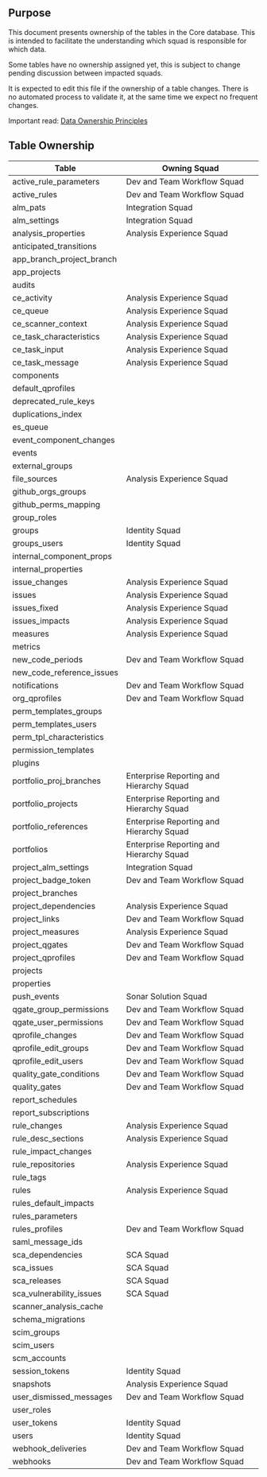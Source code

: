 ## Purpose

This document presents ownership of the tables in the Core database. This is intended
to facilitate the understanding which squad is responsible for which data.

Some tables have no ownership assigned yet, this is subject to change pending discussion between impacted squads.

It is expected to edit this file if the ownership of a table changes. There is no automated process to validate it, at the
same time we expect no frequent changes.

Important read: [Data Ownership Principles](https://xtranet-sonarsource.atlassian.net/wiki/spaces/DEV/pages/3170795538/Data+Ownership+Principle)

## Table Ownership

| Table | Owning Squad |
| --- | --- |
| active_rule_parameters | Dev and Team Workflow Squad |
| active_rules | Dev and Team Workflow Squad |
| alm_pats | Integration Squad |
| alm_settings | Integration Squad |
| analysis_properties | Analysis Experience Squad |
| anticipated_transitions |  |
| app_branch_project_branch |  |
| app_projects |  |
| audits |  |
| ce_activity | Analysis Experience Squad |
| ce_queue | Analysis Experience Squad |
| ce_scanner_context | Analysis Experience Squad |
| ce_task_characteristics | Analysis Experience Squad |
| ce_task_input | Analysis Experience Squad |
| ce_task_message | Analysis Experience Squad |
| components |  |
| default_qprofiles |  |
| deprecated_rule_keys |  |
| duplications_index |  |
| es_queue |  |
| event_component_changes |  |
| events |  |
| external_groups |  |
| file_sources | Analysis Experience Squad |
| github_orgs_groups |  |
| github_perms_mapping |  |
| group_roles |  |
| groups | Identity Squad |
| groups_users | Identity Squad |
| internal_component_props |  |
| internal_properties |  |
| issue_changes | Analysis Experience Squad |
| issues | Analysis Experience Squad |
| issues_fixed | Analysis Experience Squad |
| issues_impacts | Analysis Experience Squad |
| measures | Analysis Experience Squad |
| metrics |  |
| new_code_periods | Dev and Team Workflow Squad |
| new_code_reference_issues |  |
| notifications | Dev and Team Workflow Squad |
| org_qprofiles | Dev and Team Workflow Squad |
| perm_templates_groups |  |
| perm_templates_users |  |
| perm_tpl_characteristics |  |
| permission_templates |  |
| plugins |  |
| portfolio_proj_branches | Enterprise Reporting and Hierarchy Squad |
| portfolio_projects | Enterprise Reporting and Hierarchy Squad |
| portfolio_references | Enterprise Reporting and Hierarchy Squad |
| portfolios | Enterprise Reporting and Hierarchy Squad |
| project_alm_settings | Integration Squad |
| project_badge_token | Dev and Team Workflow Squad |
| project_branches |  |
| project_dependencies | Analysis Experience Squad |
| project_links | Dev and Team Workflow Squad |
| project_measures | Analysis Experience Squad |
| project_qgates | Dev and Team Workflow Squad |
| project_qprofiles | Dev and Team Workflow Squad |
| projects |  |
| properties |  |
| push_events | Sonar Solution Squad |
| qgate_group_permissions | Dev and Team Workflow Squad |
| qgate_user_permissions | Dev and Team Workflow Squad |
| qprofile_changes | Dev and Team Workflow Squad |
| qprofile_edit_groups | Dev and Team Workflow Squad |
| qprofile_edit_users | Dev and Team Workflow Squad |
| quality_gate_conditions | Dev and Team Workflow Squad |
| quality_gates | Dev and Team Workflow Squad |
| report_schedules |  |
| report_subscriptions |  |
| rule_changes | Analysis Experience Squad |
| rule_desc_sections | Analysis Experience Squad |
| rule_impact_changes |  |
| rule_repositories | Analysis Experience Squad |
| rule_tags |  |
| rules | Analysis Experience Squad |
| rules_default_impacts |  |
| rules_parameters |  |
| rules_profiles | Dev and Team Workflow Squad |
| saml_message_ids |  |
| sca_dependencies | SCA Squad |
| sca_issues | SCA Squad |
| sca_releases | SCA Squad |
| sca_vulnerability_issues | SCA Squad |
| scanner_analysis_cache |  |
| schema_migrations |  |
| scim_groups |  |
| scim_users |  |
| scm_accounts |  |
| session_tokens | Identity Squad |
| snapshots | Analysis Experience Squad |
| user_dismissed_messages | Dev and Team Workflow Squad |
| user_roles |  |
| user_tokens | Identity Squad |
| users | Identity Squad |
| webhook_deliveries | Dev and Team Workflow Squad |
| webhooks | Dev and Team Workflow Squad |
